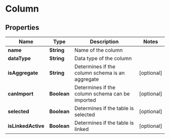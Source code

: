 

# Column


## Properties

| Name | Type | Description | Notes |
|------------ | ------------- | ------------- | -------------|
|**name** | **String** | Name of the column |  |
|**dataType** | **String** | Data type of the column |  |
|**isAggregate** | **String** | Determines if the column schema is an aggregate |  [optional] |
|**canImport** | **Boolean** | Determines if the column schema can be imported |  [optional] |
|**selected** | **Boolean** | Determines if the table is selected |  [optional] |
|**isLinkedActive** | **Boolean** | Determines if the table is linked |  [optional] |



